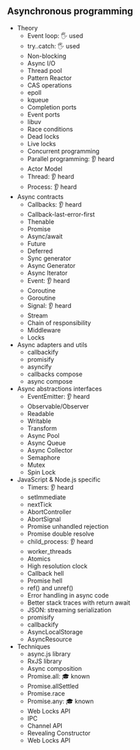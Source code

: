 ## Asynchronous programming

- Theory
  - Event loop: 🖐️ used
  - try..catch: 🖐️ used
  - Non-blocking
  - Async I/O
  - Thread pool
  - Pattern Reactor
  - CAS operations
  - epoll
  - kqueue
  - Completion ports
  - Event ports
  - libuv
  - Race conditions
  - Dead locks
  - Live locks
  - Concurrent programming
  - Parallel programming: 👂 heard
  - Actor Model
  - Thread: 👂 heard
  - Process: 👂 heard
- Async contracts
  - Callbacks: 👂 heard
  - Callback-last-error-first
  - Thenable
  - Promise
  - Async/await
  - Future
  - Deferred
  - Sync generator
  - Async Generator
  - Async Iterator
  - Event: 👂 heard
  - Coroutine
  - Goroutine
  - Signal: 👂 heard
  - Stream
  - Chain of responsibility
  - Middleware
  - Locks
- Async adapters and utils
  - callbackify
  - promisify
  - asyncify
  - callbacks compose
  - async compose
- Async abstractions interfaces
  - EventEmitter: 👂 heard
  - Observable/Observer
  - Readable
  - Writable
  - Transform
  - Async Pool
  - Async Queue
  - Async Collector
  - Semaphore
  - Mutex
  - Spin Lock
- JavaScript & Node.js specific
  - Timers: 👂 heard
  - setImmediate
  - nextTick
  - AbortController
  - AbortSignal
  - Promise unhandled rejection
  - Promise double resolve
  - child_process: 👂 heard
  - worker_threads
  - Atomics
  - High resolution clock
  - Callback hell
  - Promise hell
  - ref() and unref()
  - Error handling in async code
  - Better stack traces with return await
  - JSON: streaming serialization
  - promisify
  - callbackify
  - AsyncLocalStorage
  - AsyncResource
- Techniques
  - async.js library
  - RxJS library
  - Async composition
  - Promise.all: 🎓 known 
  - Promise.allSettled
  - Promise.race
  - Promise.any: 🎓 known
  - Web Locks API
  - IPC
  - Channel API
  - Revealing Constructor
  - Web Locks API
